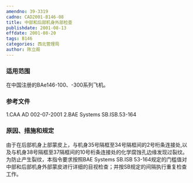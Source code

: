 ```yaml
---
amendno: 39-3319
cadno: CAD2001-B146-08
title: 中部和后部机身外部检查
publishdate: 2001-08-13
effdate: 2001-08-20
tags: B146
categories: 西北管理局
author: 陈立阁
---
```


### 适用范围 
在中国注册的BAe146-100、-300系列飞机。

### 参考文件
   1.CAA AD 002-07-2001 
   2.BAE Systems SB.ISB.53-164 

### 原因、措施和规定 
由于在后部机身上部蒙皮上，与机身35号隔框至34号隔框间的2号桁条连接处,以及与机身38号隔框至37隔框间的10号桁条连接处的化学腐蚀孔边缘发现过裂纹。为防止产生裂纹，本指令要求按照BAE Systems SB.ISB 53-164规定的门槛值对中部和后部机身外部蒙皮进行详细的目视检查；并按SB规定的间隔执行重复检查工作。
